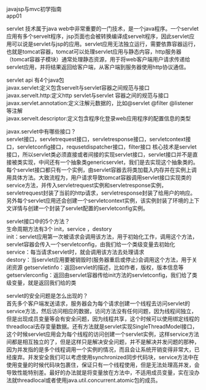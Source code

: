 javajsp与mvc初学指南  
app01 

servlet 技术属于java web中非常重要的一门技术，是一个java程序。一个servlet应用有多个servelt程序，jsp页面也会被转换编译成servelt程序，因此servlet应用可以说是servlet与jsp的应用。servlet应用无法独立运行，需要依靠容器运行，也就是tomcat容器，tomcat可以处理servlet应用与静态内容，http服务器（tomcat容器子模块）通常处理静态资源，用于将web客户端用户请求传递给servlet应用，并将结果返回给客户端，从客户端到服务器使用http协议通信。

servlet api  有4个java包  
javax.servlet:定义包含servelt与servlet容器之间规范与接口  
javax.servelt.http:定义http servlet与servlet 容器之间的规范与接口  
javax.servlet.annotation:定义注解元数据的，比如@servlet @filter @listener 等注解  
javax.servelt.descriptor:定义包含程序化登录web应用程序的配置信息的类型

javax.servlet中有哪些接口？</br>
servlet接口，servletrequest接口，servletresponse接口，servletcontext接口，servletconfig接口，requsetdispatcher接口，filter接口
核心技术是servlet接口，所以servlet类必须直接或者间接的实现servlet接口，servlet接口并不是直接被类实现，中间还有一个抽象类genericservlet，我们是去实现这个抽象类的。每个servlet接口都只有一个实例，由servlet容器去将类加载入内存并在实例上调用具体方法。大致流程为，用户请求导致tomcat容器调用servlet接口实现类的service方法，并传入servletrequest实例和servletresponse实例，servletrequest封装了当前的http请求，servletresponse封装了给用户的响应。另外每个servlet应用还会创建一个servletcontext实例，该实例封装了环境的上下文详情与创建一个封装了servlet配置的servletconfig实例。

servlet接口中的5个方法？  
生命周期方法有3个  init，service ，destory    
init：servlet应用第一次被请求会调用该方法，用于初始化工作，调用这个方法，servlet容器会传入一个servletconfig，由我们给一个类级变量去初始化    
service：每当请求servlet时，就会调用该方法去处理请求  
destory：当servlet应用要被销毁时(服务器重启或停止)会调用这个方法，用于关闭资源
getservletinfo：返回servlet的描述，比如作者，版权，版本信息等
getservlerconfig：返回由servlet容器传给init方法的servletconfig，我们给了类级变量，就是返回我们给的类

servlet的安全问题是怎么出现的？  
首先多个客户端发送请求，服务器会为每个请求创建一个线程去访问servlet的service方法，然后访问相应的数据，访问方法没有任何问题，因为线程间独立，但是出现成员变量等会有安全问题，因为线程共享，这个时候可以使用绑定线程的threadlocal去存变量数据。还有方法就是servlet实现SingleThreadModel接口，这个时候servlet应用会为每个线程的访问创建一个servlet实例，这样service方法间都是相互独立的了，但是这样只是解决安全问题，并不是解决并发问题的那种，因为并发指的是多个线程调用一个实例的情况，而且会让系统开销变得非常大，已经废弃。并发安全我们可以考虑使用synchronized同步代码块，service方法中在使用变量的时候代码块包裹住，保证只有一个线程使用，但是无法处理高并发，会导致性能特别差。最好的办法就是将变量放在方法中，不适用成员变量，实在没办法就threadlocal或者使用java.util.concurrent.atomic包的成员。























